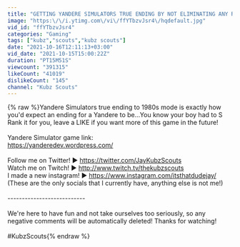 ```yaml
---
title: "GETTING YANDERE SIMULATORS TRUE ENDING BY NOT ELIMINATING ANY RIVALS | Yandere Simulator (S Rank)"
image: "https:\/\/i.ytimg.com\/vi\/ffYTbzvJsr4\/hqdefault.jpg"
vid_id: "ffYTbzvJsr4"
categories: "Gaming"
tags: ["kubz","scouts","kubz scouts"]
date: "2021-10-16T12:11:13+03:00"
vid_date: "2021-10-15T15:00:22Z"
duration: "PT15M51S"
viewcount: "391315"
likeCount: "41019"
dislikeCount: "145"
channel: "Kubz Scouts"
---
```

{% raw %}Yandere Simulators true ending to 1980s mode is exactly how you'd expect an ending for a Yandere to be...You know your boy had to S Rank it for you, leave a LIKE if you want more of this game in the future!<br /><br />Yandere Simulator game link:<br /><a rel="nofollow" target="blank" href="https://yanderedev.wordpress.com/">https://yanderedev.wordpress.com/</a><br /><br />Follow me on Twitter! ► <a rel="nofollow" target="blank" href="https://twitter.com/JayKubzScouts">https://twitter.com/JayKubzScouts</a><br />Watch me on Twitch! ► <a rel="nofollow" target="blank" href="http://www.twitch.tv/thekubzscouts">http://www.twitch.tv/thekubzscouts</a><br />I made a new instagram! ► <a rel="nofollow" target="blank" href="https://www.instagram.com/itsthatdudejay/">https://www.instagram.com/itsthatdudejay/</a><br />(These are the only socials that I currently have, anything else is not me!)<br /><br />---------------------------<br /><br />We're here to have fun and not take ourselves too seriously, so any negative comments will be automatically deleted! Thanks for watching!<br /><br />#KubzScouts{% endraw %}
